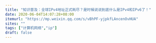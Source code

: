 ```yaml
---
title: "知识普及：全球IPv4地址正式耗尽？是时候说说到底什么是IPv4和IPv6了！"
date: 2020-06-04T14:07:28+08:00
itemurl: "https://mp.weixin.qq.com/s/vBhPF-yjpkfLAncenOvHUA"
sites: ""
tags: ["计算机网络","ip"]
draft: false
---
```


